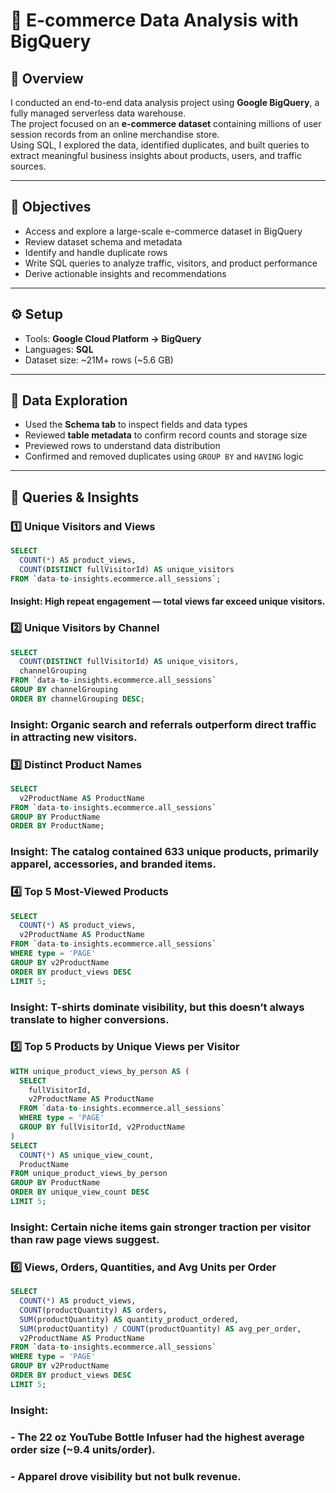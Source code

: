 # 🛒 E-commerce Data Analysis with BigQuery

## 📌 Overview
I conducted an end-to-end data analysis project using **Google BigQuery**, a fully managed serverless data warehouse.  
The project focused on an **e-commerce dataset** containing millions of user session records from an online merchandise store.  
Using SQL, I explored the data, identified duplicates, and built queries to extract meaningful business insights about products, users, and traffic sources.

---

## 🎯 Objectives
- Access and explore a large-scale e-commerce dataset in BigQuery  
- Review dataset schema and metadata  
- Identify and handle duplicate rows  
- Write SQL queries to analyze traffic, visitors, and product performance  
- Derive actionable insights and recommendations  

---

## ⚙️ Setup
- Tools: **Google Cloud Platform → BigQuery**
- Languages: **SQL**
- Dataset size: ~21M+ rows (~5.6 GB)  

---

## 🔎 Data Exploration
- Used the **Schema tab** to inspect fields and data types  
- Reviewed **table metadata** to confirm record counts and storage size  
- Previewed rows to understand data distribution  
- Confirmed and removed duplicates using `GROUP BY` and `HAVING` logic  

---

## 🧾 Queries & Insights

### 1️⃣ Unique Visitors and Views
```sql
SELECT
  COUNT(*) AS product_views,
  COUNT(DISTINCT fullVisitorId) AS unique_visitors
FROM `data-to-insights.ecommerce.all_sessions`;
```
#### Insight: High repeat engagement — total views far exceed unique visitors.

### 2️⃣ Unique Visitors by Channel
```sql
SELECT
  COUNT(DISTINCT fullVisitorId) AS unique_visitors,
  channelGrouping
FROM `data-to-insights.ecommerce.all_sessions`
GROUP BY channelGrouping
ORDER BY channelGrouping DESC;
```
### Insight: Organic search and referrals outperform direct traffic in attracting new visitors.

### 3️⃣ Distinct Product Names
```sql
SELECT
  v2ProductName AS ProductName
FROM `data-to-insights.ecommerce.all_sessions`
GROUP BY ProductName
ORDER BY ProductName;
```
### Insight: The catalog contained 633 unique products, primarily apparel, accessories, and branded items.

### 4️⃣ Top 5 Most-Viewed Products
```sql
SELECT
  COUNT(*) AS product_views,
  v2ProductName AS ProductName
FROM `data-to-insights.ecommerce.all_sessions`
WHERE type = 'PAGE'
GROUP BY v2ProductName
ORDER BY product_views DESC
LIMIT 5;
```
### Insight: T-shirts dominate visibility, but this doesn’t always translate to higher conversions.

### 5️⃣ Top 5 Products by Unique Views per Visitor
```sql
WITH unique_product_views_by_person AS (
  SELECT
    fullVisitorId,
    v2ProductName AS ProductName
  FROM `data-to-insights.ecommerce.all_sessions`
  WHERE type = 'PAGE'
  GROUP BY fullVisitorId, v2ProductName
)
SELECT
  COUNT(*) AS unique_view_count,
  ProductName
FROM unique_product_views_by_person
GROUP BY ProductName
ORDER BY unique_view_count DESC
LIMIT 5;
```

### Insight: Certain niche items gain stronger traction per visitor than raw page views suggest.

### 6️⃣ Views, Orders, Quantities, and Avg Units per Order
```sql
SELECT
  COUNT(*) AS product_views,
  COUNT(productQuantity) AS orders,
  SUM(productQuantity) AS quantity_product_ordered,
  SUM(productQuantity) / COUNT(productQuantity) AS avg_per_order,
  v2ProductName AS ProductName
FROM `data-to-insights.ecommerce.all_sessions`
WHERE type = 'PAGE'
GROUP BY v2ProductName
ORDER BY product_views DESC
LIMIT 5;
```

### Insight:
### - The 22 oz YouTube Bottle Infuser had the highest average order size (~9.4 units/order).

### - Apparel drove visibility but not bulk revenue.
